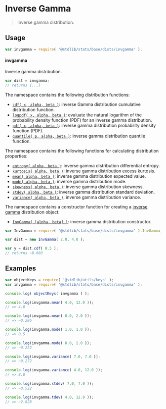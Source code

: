 <!--

@license Apache-2.0

Copyright (c) 2018 The Stdlib Authors.

Licensed under the Apache License, Version 2.0 (the "License");
you may not use this file except in compliance with the License.
You may obtain a copy of the License at

   http://www.apache.org/licenses/LICENSE-2.0

Unless required by applicable law or agreed to in writing, software
distributed under the License is distributed on an "AS IS" BASIS,
WITHOUT WARRANTIES OR CONDITIONS OF ANY KIND, either express or implied.
See the License for the specific language governing permissions and
limitations under the License.

-->

# Inverse Gamma

> Inverse gamma distribution.

<section class="usage">

## Usage

```javascript
var invgamma = require( '@stdlib/stats/base/dists/invgamma' );
```

#### invgamma

Inverse gamma distribution.

```javascript
var dist = invgamma;
// returns {...}
```

The namespace contains the following distribution functions:

<!-- <toc pattern="*+(cdf|pdf|mgf|quantile)*"> -->

<div class="namespace-toc">

-   <span class="signature">[`cdf( x, alpha, beta )`][@stdlib/stats/base/dists/invgamma/cdf]</span><span class="delimiter">: </span><span class="description">inverse Gamma distribution cumulative distribution function.</span>
-   <span class="signature">[`logpdf( x, alpha, beta )`][@stdlib/stats/base/dists/invgamma/logpdf]</span><span class="delimiter">: </span><span class="description">evaluate the natural logarithm of the probability density function (PDF) for an inverse gamma distribution.</span>
-   <span class="signature">[`pdf( x, alpha, beta )`][@stdlib/stats/base/dists/invgamma/pdf]</span><span class="delimiter">: </span><span class="description">inverse gamma distribution probability density function (PDF).</span>
-   <span class="signature">[`quantile( p, alpha, beta )`][@stdlib/stats/base/dists/invgamma/quantile]</span><span class="delimiter">: </span><span class="description">inverse gamma distribution quantile function.</span>

</div>

<!-- </toc> -->

The namespace contains the following functions for calculating distribution properties:

<!-- <toc pattern="*+(entropy|kurtosis|mean|median|mode|skewness|stdev|variance)*"> -->

<div class="namespace-toc">

-   <span class="signature">[`entropy( alpha, beta )`][@stdlib/stats/base/dists/invgamma/entropy]</span><span class="delimiter">: </span><span class="description">inverse gamma distribution differential entropy.</span>
-   <span class="signature">[`kurtosis( alpha, beta )`][@stdlib/stats/base/dists/invgamma/kurtosis]</span><span class="delimiter">: </span><span class="description">inverse gamma distribution excess kurtosis.</span>
-   <span class="signature">[`mean( alpha, beta )`][@stdlib/stats/base/dists/invgamma/mean]</span><span class="delimiter">: </span><span class="description">inverse gamma distribution expected value.</span>
-   <span class="signature">[`mode( alpha, beta )`][@stdlib/stats/base/dists/invgamma/mode]</span><span class="delimiter">: </span><span class="description">inverse gamma distribution mode.</span>
-   <span class="signature">[`skewness( alpha, beta )`][@stdlib/stats/base/dists/invgamma/skewness]</span><span class="delimiter">: </span><span class="description">inverse gamma distribution skewness.</span>
-   <span class="signature">[`stdev( alpha, beta )`][@stdlib/stats/base/dists/invgamma/stdev]</span><span class="delimiter">: </span><span class="description">inverse gamma distribution standard deviation.</span>
-   <span class="signature">[`variance( alpha, beta )`][@stdlib/stats/base/dists/invgamma/variance]</span><span class="delimiter">: </span><span class="description">inverse gamma distribution variance.</span>

</div>

<!-- </toc> -->

The namespace contains a constructor function for creating a [inverse gamma][invgamma-distribution] distribution object.

<!-- <toc pattern="*ctor*"> -->

<div class="namespace-toc">

-   <span class="signature">[`InvGamma( [alpha, beta] )`][@stdlib/stats/base/dists/invgamma/ctor]</span><span class="delimiter">: </span><span class="description">inverse gamma distribution constructor.</span>

</div>

<!-- </toc> -->

```javascript
var InvGamma = require( '@stdlib/stats/base/dists/invgamma' ).InvGamma;

var dist = new InvGamma( 2.0, 4.0 );

var y = dist.cdf( 0.5 );
// returns ~0.003
```

</section>

<!-- /.usage -->

<section class="examples">

## Examples

<!-- TODO: better examples -->

<!-- eslint no-undef: "error" -->

```javascript
var objectKeys = require( '@stdlib/utils/keys' );
var invgamma = require( '@stdlib/stats/base/dists/invgamma' );

console.log( objectKeys( invgamma ) );

console.log(invgamma.mean( 4.0, 12.0 ));
// => 4.0

console.log(invgamma.mean( 8.0, 2.0 ));
// => ~0.286

console.log(invgamma.mode( 1.0, 1.0 ));
// => 0.5

console.log(invgamma.mode( 8.0, 2.0 ));
// => ~0.222

console.log(invgamma.variance( 7.0, 7.0 ));
// => ~0.272

console.log(invgamma.variance( 4.0, 12.0 ));
// => 8.0

console.log(invgamma.stdev( 7.0, 7.0 ));
// => ~0.522

console.log(invgamma.tdev( 4.0, 12.0 ));
// => ~2.828
```

</section>

<!-- /.examples -->

<!-- Section for related `stdlib` packages. Do not manually edit this section, as it is automatically populated. -->

<section class="related">

</section>

<!-- /.related -->

<!-- Section for all links. Make sure to keep an empty line after the `section` element and another before the `/section` close. -->

<section class="links">

[invgamma-distribution]: https://en.wikipedia.org/wiki/Inverse-gamma_distribution

<!-- <toc-links> -->

[@stdlib/stats/base/dists/invgamma/ctor]: https://github.com/stdlib-js/stdlib/tree/develop/lib/node_modules/%40stdlib/stats/base/dists/invgamma/ctor

[@stdlib/stats/base/dists/invgamma/entropy]: https://github.com/stdlib-js/stdlib/tree/develop/lib/node_modules/%40stdlib/stats/base/dists/invgamma/entropy

[@stdlib/stats/base/dists/invgamma/kurtosis]: https://github.com/stdlib-js/stdlib/tree/develop/lib/node_modules/%40stdlib/stats/base/dists/invgamma/kurtosis

[@stdlib/stats/base/dists/invgamma/mean]: https://github.com/stdlib-js/stdlib/tree/develop/lib/node_modules/%40stdlib/stats/base/dists/invgamma/mean

[@stdlib/stats/base/dists/invgamma/mode]: https://github.com/stdlib-js/stdlib/tree/develop/lib/node_modules/%40stdlib/stats/base/dists/invgamma/mode

[@stdlib/stats/base/dists/invgamma/skewness]: https://github.com/stdlib-js/stdlib/tree/develop/lib/node_modules/%40stdlib/stats/base/dists/invgamma/skewness

[@stdlib/stats/base/dists/invgamma/stdev]: https://github.com/stdlib-js/stdlib/tree/develop/lib/node_modules/%40stdlib/stats/base/dists/invgamma/stdev

[@stdlib/stats/base/dists/invgamma/variance]: https://github.com/stdlib-js/stdlib/tree/develop/lib/node_modules/%40stdlib/stats/base/dists/invgamma/variance

[@stdlib/stats/base/dists/invgamma/cdf]: https://github.com/stdlib-js/stdlib/tree/develop/lib/node_modules/%40stdlib/stats/base/dists/invgamma/cdf

[@stdlib/stats/base/dists/invgamma/logpdf]: https://github.com/stdlib-js/stdlib/tree/develop/lib/node_modules/%40stdlib/stats/base/dists/invgamma/logpdf

[@stdlib/stats/base/dists/invgamma/pdf]: https://github.com/stdlib-js/stdlib/tree/develop/lib/node_modules/%40stdlib/stats/base/dists/invgamma/pdf

[@stdlib/stats/base/dists/invgamma/quantile]: https://github.com/stdlib-js/stdlib/tree/develop/lib/node_modules/%40stdlib/stats/base/dists/invgamma/quantile

<!-- </toc-links> -->

</section>

<!-- /.links -->
